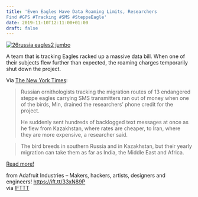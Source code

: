 ```yaml
---
title: 'Even Eagles Have Data Roaming Limits, Researchers
Find #GPS #Tracking #SMS #SteppeEagle'
date: 2019-11-10T12:11:00+01:00
draft: false
---
```


[![26russia eagles2 jumbo](https://cdn-blog.adafruit.com/uploads/2019/11/26russia-eagles2-jumbo.jpg "26russia-eagles2-jumbo.jpg")](https://www.nytimes.com/2019/10/26/world/europe/eagles-data-roaming-charges.html)

A team that is tracking Eagles racked up a massive data bill. When one of their subjects flew further than expected, the roaming charges temporarily shut down the project.

Via [The New York Times](https://www.nytimes.com/2019/10/26/world/europe/eagles-data-roaming-charges.html):

> Russian ornithologists tracking the migration routes of 13 endangered steppe eagles carrying SMS transmitters ran out of money when one of the birds, Min, drained the researchers’ phone credit for the project.
> 
> He suddenly sent hundreds of backlogged text messages at once as he flew from Kazakhstan, where rates are cheaper, to Iran, where they are more expensive, a researcher said.

> The bird breeds in southern Russia and in Kazakhstan, but their yearly migration can take them as far as India, the Middle East and Africa.

[Read more!](https://www.nytimes.com/2019/10/26/world/europe/eagles-data-roaming-charges.html)

  
  
from Adafruit Industries – Makers, hackers, artists, designers and engineers! https://ift.tt/33xN89P  
via [IFTTT](https://ifttt.com/?ref=da&site=blogger)
